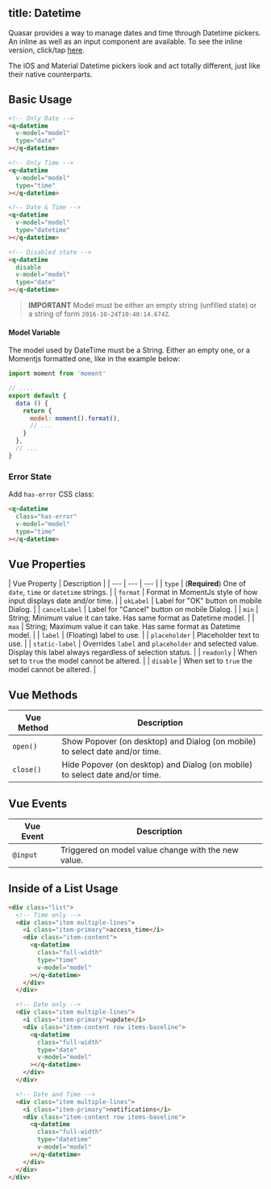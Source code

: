 title: Datetime
---
Quasar provides a way to manage dates and time through Datetime pickers. An inline as well as an input component are available. To see the inline version, click/tap [here](/components/inline-datetime.html).

The iOS and Material Datetime pickers look and act totally different, just like their native counterparts.

<input type="hidden" data-fullpage-demo="form/datetime/input">

## Basic Usage

``` html
<!-- Only Date -->
<q-datetime
  v-model="model"
  type="date"
></q-datetime>

<!-- Only Time -->
<q-datetime
  v-model="model"
  type="time"
></q-datetime>

<!-- Date & Time -->
<q-datetime
  v-model="model"
  type="datetime"
></q-datetime>

<!-- Disabled state -->
<q-datetime
  disable
  v-model="model"
  type="date"
></q-datetime>
```

> **IMPORTANT**
> Model must be either an empty string (unfilled state) or a string of form `2016-10-24T10:40:14.674Z`.

#### Model Variable
The model used by DateTime must be a String. Either an empty one, or a Momentjs formatted one, like in the example below:

``` js
import moment from 'moment'

// ....
export default {
  data () {
    return {
      model: moment().format(),
      // ...
    }
  },
  // ...
}
```

### Error State
Add `has-error` CSS class:
``` html
<q-datetime
  class="has-error"
  v-model="model"
  type="time"
></q-datetime>
```

## Vue Properties
| Vue Property | Description |
| --- | --- | --- |
| `type` | (**Required**) One of `date`, `time` or `datetime` strings. |
| `format` | Format in MomentJs style of how input displays date and/or time. |
| `okLabel` | Label for "OK" button on mobile Dialog. |
| `cancelLabel` | Label for "Cancel" button on mobile Dialog. |
| `min` | String; Minimum value it can take. Has same format as Datetime model. |
| `max` | String; Maximum value it can take. Has same format as Datetime model. |
| `label` | (Floating) label to use. |
| `placeholder` | Placeholder text to use. |
| `static-label` | Overrides `label` and `placeholder` and selected value. Display this label always regardless of selection status. |
| `readonly` | When set to `true` the model cannot be altered. |
| `disable` | When set to `true` the model cannot be altered. |

## Vue Methods
| Vue Method | Description |
| --- | --- |
| `open()` | Show Popover (on desktop) and Dialog (on mobile) to select date and/or time. |
| `close()` | Hide Popover (on desktop) and Dialog (on mobile) to select date and/or time. |

## Vue Events
| Vue Event | Description |
| --- | --- |
| `@input` | Triggered on model value change with the new value. |

## Inside of a List Usage

``` html
<div class="list">
  <!-- Time only -->
  <div class="item multiple-lines">
    <i class="item-primary">access_time</i>
    <div class="item-content">
      <q-datetime
        class="full-width"
        type="time"
        v-model="model"
      ></q-datetime>
    </div>
  </div>

  <!-- Date only -->
  <div class="item multiple-lines">
    <i class="item-primary">update</i>
    <div class="item-content row items-baseline">
      <q-datetime
        class="full-width"
        type="date"
        v-model="model"
      ></q-datetime>
    </div>
  </div>

  <!-- Date and Time -->
  <div class="item multiple-lines">
    <i class="item-primary">notifications</i>
    <div class="item-content row items-baseline">
      <q-datetime
        class="full-width"
        type="datetime"
        v-model="model"
      ></q-datetime>
    </div>
  </div>
</div>
```
